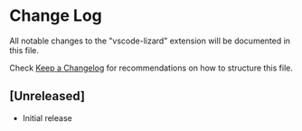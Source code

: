 # Change Log

All notable changes to the "vscode-lizard" extension will be documented in this file.

Check [Keep a Changelog](http://keepachangelog.com/) for recommendations on how to structure this file.

## [Unreleased]

- Initial release